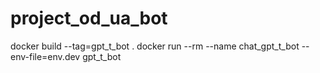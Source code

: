 # project_od_ua_bot

docker build --tag=gpt_t_bot . 
docker run --rm --name chat_gpt_t_bot --env-file=env.dev gpt_t_bot
